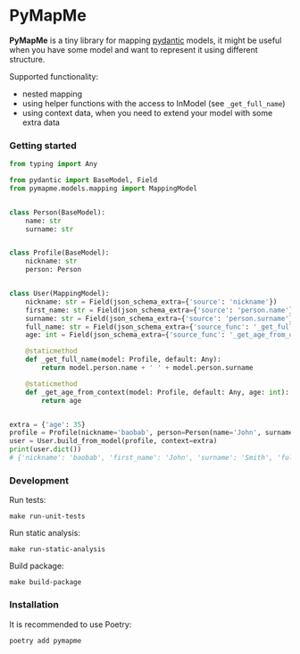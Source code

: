 # PyMapMe

**PyMapMe** is a tiny library for mapping [pydantic](https://github.com/pydantic/pydantic) models, it might be useful when you have some model and want to represent it using different structure.

Supported functionality:
- nested mapping
- using helper functions with the access to InModel (see `_get_full_name`)
- using context data, when you need to extend your model with some extra data 

### Getting started

```python
from typing import Any

from pydantic import BaseModel, Field
from pymapme.models.mapping import MappingModel


class Person(BaseModel):
    name: str
    surname: str


class Profile(BaseModel):
    nickname: str
    person: Person


class User(MappingModel):
    nickname: str = Field(json_schema_extra={'source': 'nickname'})
    first_name: str = Field(json_schema_extra={'source': 'person.name'})
    surname: str = Field(json_schema_extra={'source': 'person.surname'})
    full_name: str = Field(json_schema_extra={'source_func': '_get_full_name'})
    age: int = Field(json_schema_extra={'source_func': '_get_age_from_context'})

    @staticmethod
    def _get_full_name(model: Profile, default: Any):
        return model.person.name + ' ' + model.person.surname

    @staticmethod
    def _get_age_from_context(model: Profile, default: Any, age: int):
        return age


extra = {'age': 35}
profile = Profile(nickname='baobab', person=Person(name='John', surname='Smith'))
user = User.build_from_model(profile, context=extra)
print(user.dict())
# {'nickname': 'baobab', 'first_name': 'John', 'surname': 'Smith', 'full_name': 'John Smith', 'age': 35}

```

### Development

Run tests:

```
make run-unit-tests
```

Run static analysis:

```
make run-static-analysis
```

Build package:

```
make build-package
```

### Installation

It is recommended to use Poetry:

```
poetry add pymapme
```
